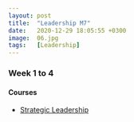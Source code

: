 ```yaml
---
layout: post
title:  "Leadership M7"
date:   2020-12-29 18:05:55 +0300
image:  06.jpg
tags:   [Leadership]
---
```

### Week 1 to 4
#### Courses
* [Strategic Leadership](https://www.coursera.org/specializations/strategic-leadership)


[jekyll-docs]: https://jekyllrb.com/docs/home
[jekyll-gh]:   https://github.com/jekyll/jekyll
[jekyll-talk]: https://talk.jekyllrb.com/
